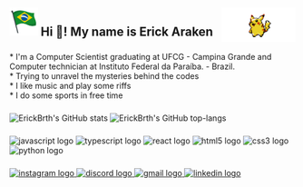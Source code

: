 <h2 align="left"><img height="50" src="https://github.com/GALSANTA/GALSANTA/blob/main/brasil.gif"/> Hi 👋! My name is Erick Araken <img height="60" style="float:right" src="https://github.com/ErickBrth/ErickBrth/blob/main/pikachu2.gif"/></h2>

###

<p align="left">* I'm a Computer Scientist graduating at UFCG - Campina Grande and Computer technician at Instituto Federal da Paraíba. - Brazil.<br>* Trying to unravel the mysteries behind the codes<br>* I like  music and play some riffs<br>* I do some sports in free time</p>

###

![ErickBrth's GitHub stats](https://github-readme-stats.vercel.app/api?username=ErickBrth&show_icons=true&theme=radical)
![ErickBrth's GitHub top-langs](https://github-readme-stats.vercel.app/api/top-langs/?username=ErickBrth&layout=compact&theme=radical)

###

<div align="left">
  <img src="https://cdn.jsdelivr.net/gh/devicons/devicon/icons/javascript/javascript-original.svg" height="30" width="42" alt="javascript logo"  />
  <img src="https://cdn.jsdelivr.net/gh/devicons/devicon/icons/typescript/typescript-plain.svg" height="30" width="42" alt="typescript logo"  />
  <img src="https://cdn.jsdelivr.net/gh/devicons/devicon/icons/react/react-original-wordmark.svg" height="30" width="42" alt="react logo"  />
  <img src="https://cdn.jsdelivr.net/gh/devicons/devicon/icons/html5/html5-plain-wordmark.svg" height="30" width="42" alt="html5 logo"  />
  <img src="https://cdn.jsdelivr.net/gh/devicons/devicon/icons/css3/css3-plain-wordmark.svg" height="30" width="42" alt="css3 logo"  />
  <img src="https://cdn.jsdelivr.net/gh/devicons/devicon/icons/python/python-original.svg" height="30" width="42" alt="python logo"  />
</div>

###

<div align="left">
  <a href="https://www.instagram.com/erick_brth/" target="_blank">
    <img src="https://img.shields.io/static/v1?message=Instagram&logo=instagram&label=&color=E4405F&logoColor=white&labelColor=&style=for-the-badge" height="35" alt="instagram logo"  />
  </a>
  <a href="Erick_Brth#0656" target="_blank">
    <img src="https://img.shields.io/static/v1?message=Discord&logo=discord&label=&color=7289DA&logoColor=white&labelColor=&style=for-the-badge" height="35" alt="discord logo"  />
  </a>
  <a href="erick.gomes@ccc.ufcg.edu.br" target="_blank">
    <img src="https://img.shields.io/static/v1?message=Gmail&logo=gmail&label=&color=D14836&logoColor=white&labelColor=&style=for-the-badge" height="35" alt="gmail logo"  />
  </a>
  <a href="https://www.linkedin.com/in/erick-araken-vieira-gomes-030654207/" target="_blank">
    <img src="https://img.shields.io/static/v1?message=LinkedIn&logo=linkedin&label=&color=0077B5&logoColor=white&labelColor=&style=for-the-badge" height="35" alt="linkedin logo"  />
  </a>
</div>
